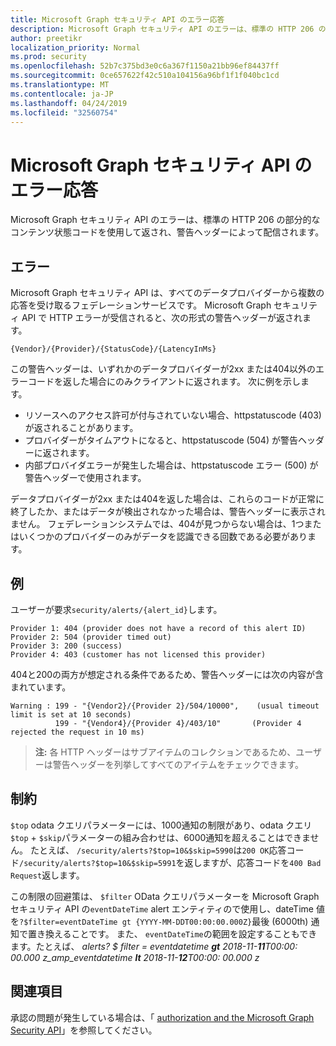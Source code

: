 ```yaml
---
title: Microsoft Graph セキュリティ API のエラー応答
description: Microsoft Graph セキュリティ API のエラーは、標準の HTTP 206 の部分的なコンテンツ状態コードを使用して返され、警告ヘッダーによって配信されます。
author: preetikr
localization_priority: Normal
ms.prod: security
ms.openlocfilehash: 52b7c375bd3e0c6a367f1150a21bb96ef84437ff
ms.sourcegitcommit: 0ce657622f42c510a104156a96bf1f1f040bc1cd
ms.translationtype: MT
ms.contentlocale: ja-JP
ms.lasthandoff: 04/24/2019
ms.locfileid: "32560754"
---
```

# <a name="microsoft-graph-security-api-error-responses"></a>Microsoft Graph セキュリティ API のエラー応答

Microsoft Graph セキュリティ API のエラーは、標準の HTTP 206 の部分的なコンテンツ状態コードを使用して返され、警告ヘッダーによって配信されます。

## <a name="errors"></a>エラー

Microsoft Graph セキュリティ API は、すべてのデータプロバイダーから複数の応答を受け取るフェデレーションサービスです。 Microsoft Graph セキュリティ API で HTTP エラーが受信されると、次の形式の警告ヘッダーが返されます。
<!-- { "blockType": "ignored" } -->

```http
{Vendor}/{Provider}/{StatusCode}/{LatencyInMs}
```

この警告ヘッダーは、いずれかのデータプロバイダーが2xx または404以外のエラーコードを返した場合にのみクライアントに返されます。 次に例を示します。

- リソースへのアクセス許可が付与されていない場合、httpstatuscode (403) が返されることがあります。
- プロバイダーがタイムアウトになると、httpstatuscode (504) が警告ヘッダーに返されます。
- 内部プロバイダエラーが発生した場合は、httpstatuscode エラー (500) が警告ヘッダーで使用されます。

データプロバイダーが2xx または404を返した場合は、これらのコードが正常に終了したか、またはデータが検出されなかった場合は、警告ヘッダーに表示されません。 フェデレーションシステムでは、404が見つからない場合は、1つまたはいくつかのプロバイダーのみがデータを認識できる回数である必要があります。

## <a name="example"></a>例

ユーザーが要求`security/alerts/{alert_id}`します。

    Provider 1: 404 (provider does not have a record of this alert ID)
    Provider 2: 504 (provider timed out)
    Provider 3: 200 (success)
    Provider 4: 403 (customer has not licensed this provider)

404と200の両方が想定される条件であるため、警告ヘッダーには次の内容が含まれています。

```HTTP
Warning : 199 - "{Vendor2}/{Provider 2}/504/10000",    (usual timeout limit is set at 10 seconds)
          199 - "{Vendor4}/{Provider 4}/403/10"       (Provider 4 rejected the request in 10 ms)
```

> **注:** 各 HTTP ヘッダーはサブアイテムのコレクションであるため、ユーザーは警告ヘッダーを列挙してすべてのアイテムをチェックできます。

## <a name="constraints"></a>制約

`$top` odata クエリパラメーターには、1000通知の制限があり、odata クエリ`$top`  +  `$skip`パラメーターの組み合わせは、6000通知を超えることはできません。 たとえば、 `/security/alerts?$top=10&$skip=5990`は`200 OK`応答コード`/security/alerts?$top=10&$skip=5991`を返しますが、応答コードを`400 Bad Request`返します。

この制限の回避策は、 `$filter` OData クエリパラメーターを Microsoft Graph セキュリティ API の`eventDateTime` alert エンティティので使用し、dateTime 値を`?$filter=eventDateTime gt {YYYY-MM-DDT00:00:00.000Z}`最後 (6000th) 通知で置き換えることです。 また、 `eventDateTime`の範囲を設定することもできます。たとえば、 *alerts? $ filter = eventdatetime **gt** 2018-11-**11**T00:00: 00.000 z_amp_eventdatetime **lt** 2018-11-**12**T00:00: 00.000 z*

## <a name="see-also"></a>関連項目

承認の問題が発生している場合は、「 [authorization and the Microsoft Graph Security API](/graph/security-authorization)」を参照してください。
